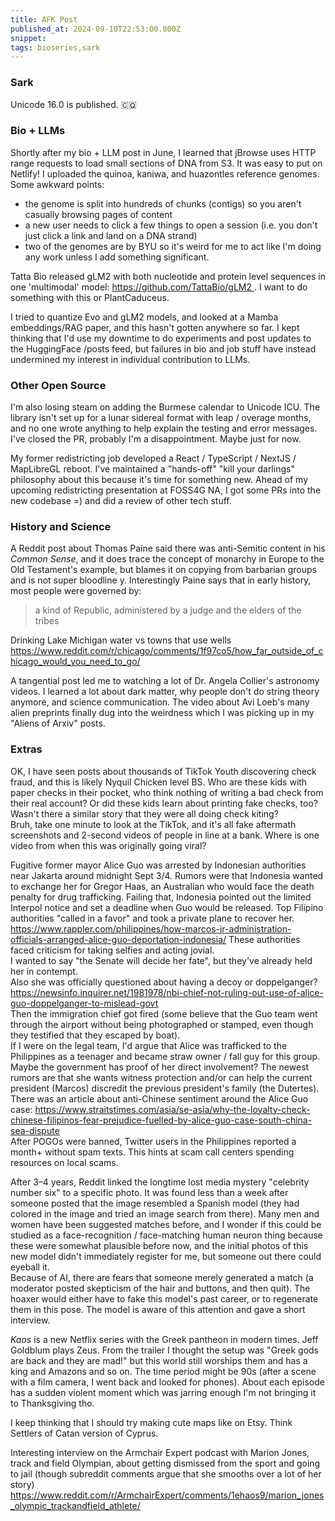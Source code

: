```yaml
---
title: AFK Post
published_at: 2024-09-10T22:53:00.000Z
snippet:
tags: bioseries,sark
---
```


### Sark

Unicode 16.0 is published. 🇨🇶

### Bio + LLMs

Shortly after my bio + LLM post in June, I learned that jBrowse uses HTTP range requests to load small sections of DNA from S3. It was easy to put on Netlify! I uploaded the quinoa, kaniwa, and huazontles reference genomes. Some awkward points:

- the genome is split into hundreds of chunks (contigs) so you aren't casually browsing pages of content
- a new user needs to click a few things to open a session (i.e. you don't just click a link and land on a DNA strand)
- two of the genomes are by BYU so it's weird for me to act like I'm doing any work unless I add something significant.

Tatta Bio released gLM2 with both nucleotide and protein level sequences in one 'multimodal' model: https://github.com/TattaBio/gLM2 . I want to do something with this or PlantCaduceus.

I tried to quantize Evo and gLM2 models, and looked at a Mamba embeddings/RAG paper, and this hasn't gotten anywhere so far. I kept thinking that I'd use my downtime to do experiments and post updates to the HuggingFace /posts feed, but failures in bio and job stuff have instead undermined my interest in individual contribution to LLMs.

### Other Open Source

I'm also losing steam on adding the Burmese calendar to Unicode ICU. The library isn't set up for a lunar sidereal format with leap / overage months, and no one wrote anything to help explain the testing and error messages. I've closed the PR, probably I'm a disappointment. Maybe just for now.

My former redistricting job developed a React / TypeScript / NextJS / MapLibreGL reboot. I've maintained a "hands-off" "kill your darlings" philosophy about this because it's time for something new. Ahead of my upcoming redistricting presentation at FOSS4G NA, I got some PRs into the new codebase =) and did a review of other tech stuff.

### History and Science

A Reddit post about Thomas Paine said there was anti-Semitic content in his *Common Sense*,
and it does trace the concept of monarchy in Europe to the Old Testament's example, but blames it on copying from barbarian groups and is not super bloodline
y. Interestingly Paine says that in early history, most people were governed by:

> a kind of Republic, administered by a judge and the elders of the tribes

Drinking Lake Michigan water vs towns that use wells https://www.reddit.com/r/chicago/comments/1f97co5/how_far_outside_of_chicago_would_you_need_to_go/

A tangential post led me to watching a lot of Dr. Angela Collier's astronomy videos.
I learned a lot about dark matter, why people don't do string theory anymore, and science communication. The video about Avi Loeb's many alien preprints finally dug into the weirdness which I was picking up in my "Aliens of Arxiv" posts.

### Extras

OK, I have seen posts about thousands of TikTok Youth discovering check fraud, and this is likely Nyquil Chicken level BS. Who are these kids with paper checks in their pocket, who think nothing of writing a bad check from their real account? Or did these kids learn about printing fake checks, too? Wasn't there a similar story that they were all doing check kiting? <br/>
Bruh, take one minute to look at the TikTok, and it's all fake aftermath screenshots and 2-second videos of people in line at a bank. Where is one video from when this was originally going viral?

Fugitive former mayor Alice Guo was arrested by Indonesian authorities near Jakarta around midnight Sept 3/4.
Rumors were that Indonesia wanted to exchange her for Gregor Haas, an Australian who would face the death penalty for drug trafficking.
Failing that, Indonesia pointed out the limited Interpol notice and set a deadline when Guo would be released.
Top Filipino authorities "called in a favor" and took a private plane to recover her. https://www.rappler.com/philippines/how-marcos-jr-administration-officials-arranged-alice-guo-deportation-indonesia/
These authorities faced criticism for taking selfies and acting jovial.<br/>
I wanted to say "the Senate will decide her fate", but they've already held her in contempt.<br/>
Also she was officially questioned about having a decoy or doppelganger?
https://newsinfo.inquirer.net/1981978/nbi-chief-not-ruling-out-use-of-alice-guo-doppelganger-to-mislead-govt
<br/>Then the immigration chief got fired (some believe that the Guo team went through the airport without being photographed or stamped, even though they testified that they escaped by boat).
<br/>If I were on the legal team, I'd argue that Alice was trafficked to the Philippines as a teenager and became straw owner / fall guy for this group. Maybe the government has proof of her direct involvement? The newest rumors are that she wants witness protection and/or can help the current president (Marcos) discredit the previous president's family (the Dutertes).
<br/>There was an article about anti-Chinese sentiment around the Alice Guo case: https://www.straitstimes.com/asia/se-asia/why-the-loyalty-check-chinese-filipinos-fear-prejudice-fuelled-by-alice-guo-case-south-china-sea-dispute
<br/>After POGOs were banned, Twitter users in the Philippines reported a month+ without spam texts. This hints at scam call centers spending resources on local scams.

After 3–4 years, Reddit linked the longtime lost media mystery "celebrity number six" to a specific photo.
It was found less than a week after someone posted that the image resembled a Spanish model (they had colored in the image and tried an image search from there). Many men and women have been suggested matches before, and I wonder if this could be studied as a face-recognition / face-matching human neuron thing because these were somewhat plausible before now, and the initial photos of this new model didn't immediately register for me, but someone out there could eyeball it.<br/>
Because of AI, there are fears that someone merely generated a match (a moderator posted skepticism of the hair and buttons, and then quit). The hoaxer would either have to fake this model's past career, or to regenerate them in this pose.
The model is aware of this attention and gave a short interview.

*Kaos* is a new Netflix series with the Greek pantheon in modern times. Jeff Goldblum plays Zeus. From the trailer I thought the setup was "Greek gods are back and they are mad!" but this world still worships them and has a king and Amazons and so on. The time period might be 90s (after a scene with a film camera, I went back and looked for phones). About each episode has a sudden violent moment which was jarring enough I'm not bringing it to Thanksgiving tho.

I keep thinking that I should try making cute maps like on Etsy. Think Settlers of Catan version of Cyprus.

Interesting interview on the Armchair Expert podcast with Marion Jones, track and field Olympian, about getting dismissed from the sport and going to jail
(though subreddit comments argue that she smooths over a lot of her story) https://www.reddit.com/r/ArmchairExpert/comments/1ehaos9/marion_jones_olympic_trackandfield_athlete/
<br/>
<br/>
<br/>
